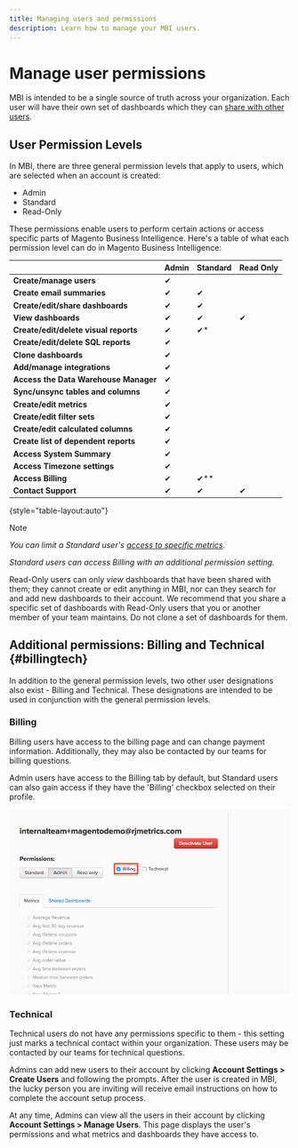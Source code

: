 ```yaml
---
title: Managing users and permissions
description: Learn how to manage your MBI users. 
---
```

# Manage user permissions

MBI is intended to be a single source of truth across your organization. Each user will have their own set of dashboards which they can [share with other users](../../data-user/dashboards/share-dashboard-with-users.md).

## User Permission Levels

In MBI, there are three general permission levels that apply to users, which are selected when an account is created:

* Admin
* Standard
* Read-Only

These permissions enable users to perform certain actions or access specific parts of Magento Business Intelligence. Here's a table of what each permission level can do in Magento Business Intelligence:

|   | Admin | Standard | Read Only |
| -----|-----|-----|----|
| **Create/manage users** | ✔|   |   |
| **Create email summaries** | ✔ | ✔ |   |
| **Create/edit/share dashboards** | ✔ | ✔ |   |
| **View dashboards** | ✔ | ✔ | ✔ |
| **Create/edit/delete visual reports** | ✔ | ✔* |   |
| **Create/edit/delete SQL reports** | ✔ |  |   |
| **Clone dashboards** | ✔ |   |   |
| **Add/manage integrations** | ✔ |   |   |
| **Access the Data Warehouse Manager** | ✔ |   |   |
| **Sync/unsync tables and columns** | ✔ |   |   |
| **Create/edit metrics** | ✔ |   |   |
| **Create/edit filter sets** | ✔ |   |   |
| **Create/edit calculated columns** | ✔ |   |   |
| **Create list of dependent reports** | ✔ |   |   |
| **Access System Summary** | ✔ |   |   |
| **Access Timezone settings** | ✔ |   |   |
| **Access Billing** | ✔ | ✔** |   |
| **Contact Support** | ✔ | ✔ | ✔ |

{style="table-layout:auto"}

>[!NOTE]
>
>_You can limit a Standard user's [access to specific metrics](../../administrator/user-management/restrict-metric-access.md)._
>
>_Standard users can access Billing with an additional permission setting._
>
>Read-Only users can only _view_ dashboards that have been shared with them; they cannot create or edit anything in MBI, nor can they search for and add new dashboards to their account. We recommend that you share a specific set of dashboards with Read-Only users that you or another member of your team maintains. Do not clone a set of dashboards for them.

## Additional permissions: Billing and Technical {#billingtech}

In addition to the general permission levels, two other user designations also exist - Billing and Technical. These designations are intended to be used in conjunction with the general permission levels.

### Billing

Billing users have access to the billing page and can change payment information. Additionally, they may also be contacted by our teams for billing questions.

Admin users have access to the Billing tab by default, but Standard users can also gain access if they have the 'Billing' checkbox selected on their profile.

![billing](../../assets/billing.png)<!--{: width="550" height="363"}-->

### Technical

Technical users do not have any permissions specific to them - this setting just marks a technical contact within your organization. These users may be contacted by our teams for technical questions.

Admins can add new users to their account by clicking **Account Settings > Create Users** and following the prompts. After the user is created in MBI, the lucky person you are inviting will receive email instructions on how to complete the account setup process.

At any time, Admins can view all the users in their account by clicking **Account Settings > Manage Users**. This page displays the user's permissions and what metrics and dashboards they have access to.

